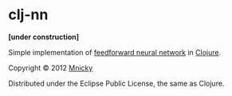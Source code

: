 # clj-nn

**[under construction]**

Simple implementation of [feedforward neural network](http://en.wikipedia.org/wiki/Feedforward_neural_network) in [Clojure](http://clojure.org).

Copyright © 2012 [Mnicky](http://mnicky.github.com)

Distributed under the Eclipse Public License, the same as Clojure.

